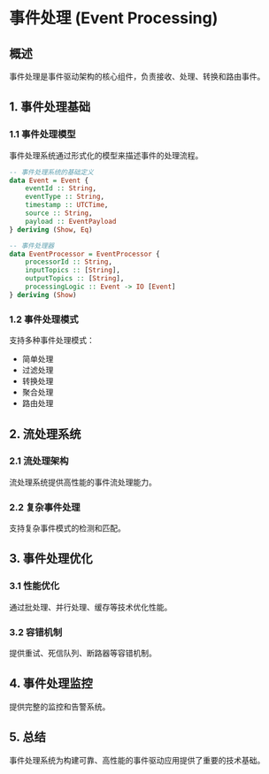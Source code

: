# 事件处理 (Event Processing)

## 概述

事件处理是事件驱动架构的核心组件，负责接收、处理、转换和路由事件。

## 1. 事件处理基础

### 1.1 事件处理模型

事件处理系统通过形式化的模型来描述事件的处理流程。

```haskell
-- 事件处理系统的基础定义
data Event = Event {
    eventId :: String,
    eventType :: String,
    timestamp :: UTCTime,
    source :: String,
    payload :: EventPayload
} deriving (Show, Eq)

-- 事件处理器
data EventProcessor = EventProcessor {
    processorId :: String,
    inputTopics :: [String],
    outputTopics :: [String],
    processingLogic :: Event -> IO [Event]
} deriving (Show)
```

### 1.2 事件处理模式

支持多种事件处理模式：

- 简单处理
- 过滤处理
- 转换处理
- 聚合处理
- 路由处理

## 2. 流处理系统

### 2.1 流处理架构

流处理系统提供高性能的事件流处理能力。

### 2.2 复杂事件处理

支持复杂事件模式的检测和匹配。

## 3. 事件处理优化

### 3.1 性能优化

通过批处理、并行处理、缓存等技术优化性能。

### 3.2 容错机制

提供重试、死信队列、断路器等容错机制。

## 4. 事件处理监控

提供完整的监控和告警系统。

## 5. 总结

事件处理系统为构建可靠、高性能的事件驱动应用提供了重要的技术基础。
